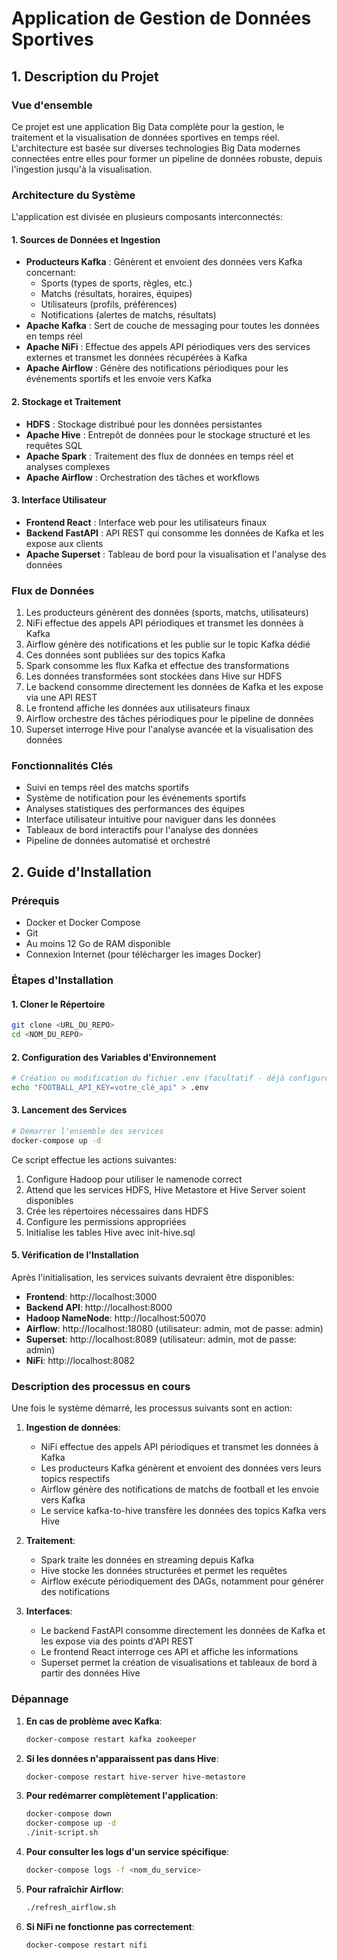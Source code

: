 # Application de Gestion de Données Sportives

## 1. Description du Projet

### Vue d'ensemble
Ce projet est une application Big Data complète pour la gestion, le traitement et la visualisation de données sportives en temps réel. L'architecture est basée sur diverses technologies Big Data modernes connectées entre elles pour former un pipeline de données robuste, depuis l'ingestion jusqu'à la visualisation.

### Architecture du Système

L'application est divisée en plusieurs composants interconnectés:

#### 1. Sources de Données et Ingestion
- **Producteurs Kafka** : Génèrent et envoient des données vers Kafka concernant:
  - Sports (types de sports, règles, etc.)
  - Matchs (résultats, horaires, équipes)
  - Utilisateurs (profils, préférences)
  - Notifications (alertes de matchs, résultats)
- **Apache Kafka** : Sert de couche de messaging pour toutes les données en temps réel
- **Apache NiFi** : Effectue des appels API périodiques vers des services externes et transmet les données récupérées à Kafka
- **Apache Airflow** : Génère des notifications périodiques pour les événements sportifs et les envoie vers Kafka

#### 2. Stockage et Traitement
- **HDFS** : Stockage distribué pour les données persistantes
- **Apache Hive** : Entrepôt de données pour le stockage structuré et les requêtes SQL
- **Apache Spark** : Traitement des flux de données en temps réel et analyses complexes
- **Apache Airflow** : Orchestration des tâches et workflows

#### 3. Interface Utilisateur
- **Frontend React** : Interface web pour les utilisateurs finaux
- **Backend FastAPI** : API REST qui consomme les données de Kafka et les expose aux clients
- **Apache Superset** : Tableau de bord pour la visualisation et l'analyse des données

### Flux de Données
1. Les producteurs génèrent des données (sports, matchs, utilisateurs)
2. NiFi effectue des appels API périodiques et transmet les données à Kafka
3. Airflow génère des notifications et les publie sur le topic Kafka dédié
4. Ces données sont publiées sur des topics Kafka
5. Spark consomme les flux Kafka et effectue des transformations
6. Les données transformées sont stockées dans Hive sur HDFS
7. Le backend consomme directement les données de Kafka et les expose via une API REST
8. Le frontend affiche les données aux utilisateurs finaux
9. Airflow orchestre des tâches périodiques pour le pipeline de données
10. Superset interroge Hive pour l'analyse avancée et la visualisation des données

### Fonctionnalités Clés
- Suivi en temps réel des matchs sportifs
- Système de notification pour les événements sportifs
- Analyses statistiques des performances des équipes
- Interface utilisateur intuitive pour naviguer dans les données
- Tableaux de bord interactifs pour l'analyse des données
- Pipeline de données automatisé et orchestré

## 2. Guide d'Installation

### Prérequis
- Docker et Docker Compose
- Git
- Au moins 12 Go de RAM disponible
- Connexion Internet (pour télécharger les images Docker)

### Étapes d'Installation

#### 1. Cloner le Répertoire
```bash
git clone <URL_DU_REPO>
cd <NOM_DU_REPO>
```

#### 2. Configuration des Variables d'Environnement
```bash
# Création ou modification du fichier .env (facultatif - déjà configuré par défaut)
echo "FOOTBALL_API_KEY=votre_clé_api" > .env
```

#### 3. Lancement des Services
```bash
# Démarrer l'ensemble des services
docker-compose up -d
```

Ce script effectue les actions suivantes:
1. Configure Hadoop pour utiliser le namenode correct
2. Attend que les services HDFS, Hive Metastore et Hive Server soient disponibles
3. Crée les répertoires nécessaires dans HDFS
4. Configure les permissions appropriées
5. Initialise les tables Hive avec init-hive.sql

#### 5. Vérification de l'Installation
Après l'initialisation, les services suivants devraient être disponibles:

- **Frontend**: http://localhost:3000
- **Backend API**: http://localhost:8000
- **Hadoop NameNode**: http://localhost:50070
- **Airflow**: http://localhost:18080 (utilisateur: admin, mot de passe: admin)
- **Superset**: http://localhost:8089 (utilisateur: admin, mot de passe: admin)
- **NiFi**: http://localhost:8082

### Description des processus en cours

Une fois le système démarré, les processus suivants sont en action:

1. **Ingestion de données**:
   - NiFi effectue des appels API périodiques et transmet les données à Kafka
   - Les producteurs Kafka génèrent et envoient des données vers leurs topics respectifs
   - Airflow génère des notifications de matchs de football et les envoie vers Kafka
   - Le service kafka-to-hive transfère les données des topics Kafka vers Hive

2. **Traitement**:
   - Spark traite les données en streaming depuis Kafka
   - Hive stocke les données structurées et permet les requêtes
   - Airflow exécute périodiquement des DAGs, notamment pour générer des notifications

3. **Interfaces**:
   - Le backend FastAPI consomme directement les données de Kafka et les expose via des points d'API REST
   - Le frontend React interroge ces API et affiche les informations
   - Superset permet la création de visualisations et tableaux de bord à partir des données Hive

### Dépannage

1. **En cas de problème avec Kafka**:
   ```bash
   docker-compose restart kafka zookeeper
   ```

2. **Si les données n'apparaissent pas dans Hive**:
   ```bash
   docker-compose restart hive-server hive-metastore
   ```

3. **Pour redémarrer complètement l'application**:
   ```bash
   docker-compose down
   docker-compose up -d
   ./init-script.sh
   ```

4. **Pour consulter les logs d'un service spécifique**:
   ```bash
   docker-compose logs -f <nom_du_service>
   ```
   
5. **Pour rafraîchir Airflow**:
   ```bash
   ./refresh_airflow.sh
   ```

6. **Si NiFi ne fonctionne pas correctement**:
   ```bash
   docker-compose restart nifi
   ``` 
